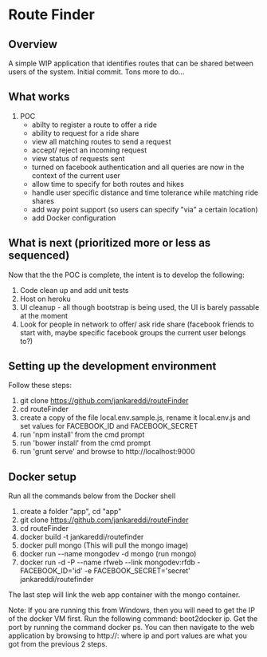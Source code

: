 Route Finder
==========

## Overview
A simple WIP application that identifies routes that can be shared between users of the system. Initial commit. Tons more to do...

## What works
1. POC
    * abilty to register a route to offer a ride
    * ability to request for a ride share
    * view all matching routes to send a request
    * accept/ reject an incoming request
    * view status of requests sent
    * turned on facebook authentication and all queries are now in the context of the current user
    * allow time to specify for both routes and hikes
    * handle user specific distance and time tolerance while matching ride shares
    * add way point support (so users can specify "via" a certain location)
    * add Docker configuration

## What is next (prioritized more or less as sequenced)
Now that the the POC is complete, the intent is to develop the following:

1. Code clean up and add unit tests 
2. Host on heroku
3. UI cleanup - all though bootstrap is being used, the UI is barely passable at the moment
4. Look for people in network to offer/ ask ride share (facebook friends to start with, maybe specific facebook groups the current user belongs to?)

## Setting up the development environment
Follow these steps:

1. git clone https://github.com/jankareddi/routeFinder
2. cd routeFinder
3. create a copy of the file local.env.sample.js, rename it local.env.js and set values for FACEBOOK_ID  and FACEBOOK_SECRET
4. run 'npm install' from the cmd prompt
5. run 'bower install' from the cmd prompt
6. run 'grunt serve' and browse to http://localhost:9000

## Docker setup
Run all the commands below from the Docker shell

1. create a folder "app", cd "app"
2. git clone https://github.com/jankareddi/routeFinder
3. cd routeFinder
4. docker build -t jankareddi/routefinder
5. docker pull mongo (This will pull the mongo image)
6. docker run --name mongodev -d mongo (run mongo)
7. docker run -d -P --name rfweb --link mongodev:rfdb - FACEBOOK_ID='id' -e FACEBOOK_SECRET='secret' jankareddi/routefinder

The last step will link the web app container with the mongo container.

Note: If you are running this from Windows, then you will need to get the IP of the docker VM first. Run the following command: boot2docker ip. Get the port by running the command docker ps. You can then navigate to the web application by browsing to http://<ip>:<port> where ip and port values are what you got from the previous 2 steps.
